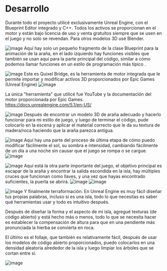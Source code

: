 # Desarrollo

Durante todo el proyecto utilicé exclusivamente Unreal Engine, con el Blueprint Editor integrado y C++. Todos los activos se proporcionan en el motor y están bajo licencia de uso y venta gratuitos siempre que se usen en el juego y no solo se revendan. Para otros modelos 3D usé Blender.


![image](https://user-images.githubusercontent.com/64560568/231734587-6cd886b7-8c20-4170-886e-a873e4875df1.png)
Aquí hay solo un pequeño fragmento de la clase Blueprint para la animación de la araña, en el lado izquierdo hay funciones visibles que también se usan aquí para la parte principal del código, similar a cómo podemos llamar funciones en un estilo de programación más típico .


![image](https://user-images.githubusercontent.com/64560568/231734885-bda43aec-bdf8-4411-b06a-29479c0483d6.png)
Este es Quixel Bridge, es la herramienta de motor integrada que le permite importar y modificar activos 3D proporcionados por Epic Games (Unreal Engine)
![image](https://user-images.githubusercontent.com/64560568/231735383-c4304c9c-7a0f-4052-832e-824f50616661.png)


La única "herramienta" que utilicé fue YouTube y la documentación del motor proporcionada por Epic Games.
https://docs.unrealengine.com/5.1/en-US/


![image](https://user-images.githubusercontent.com/64560568/234611818-07218dc7-5b63-4a31-a8a1-8de6bfe26f01.png)
Después de encontrar un modelo 3D de araña adecuado y hacerlo funcionar para mi estilo de juego, y luego de terminar el código, pude colocarlo en la escena y aplicar el material correcto que le da su textura de madera/roca haciendo que la araña parezca antigua.

![image](https://user-images.githubusercontent.com/64560568/234612279-aa1dc14d-cf0b-4cae-8d12-f0ff477d0b62.png)
Aquí hay una parte del proceso de última etapa de cómo puedo modificar fácilmente el sol, su sombra e intensidad, cambiando fácilmente de un día a una noche sin causar que el juego se rompa o se cargue.
![image](https://user-images.githubusercontent.com/64560568/234612381-4b8adfd9-d152-4e91-bfeb-e9bb4ddce6a9.png)


![image](https://user-images.githubusercontent.com/64560568/234612780-d7aaac98-1363-46ff-a9d9-931d2c39610e.png)
Aquí está la otra parte importante del juego, el objetivo principal es escapar de la araña y encontrar la salida escondida en la isla, hay múltiples cruces que funcionan como llaves, y una vez que hayas encontrado suficientes, la puerta se abrirá.
![image](https://user-images.githubusercontent.com/64560568/234613236-9116b052-f0b3-4ac0-a1cc-a53a32d3baf7.png)
![image](https://user-images.githubusercontent.com/64560568/234613679-cd9e38b0-8d91-4251-8bb9-063296f64feb.png)

![image](https://user-images.githubusercontent.com/64560568/234614042-9f06ce80-239c-443e-a386-fe8ba163b59f.png)
Y finalmente terraformación. En Unreal Engine es muy fácil diseñar tus propias palabras, incluso si es una isla, todo lo que necesitas es saber qué herramientas usar y todo es intuitivo después.

Después de diseñar la forma y el aspecto de mi isla, agregué texturas (de código abierto) y está hecho más o menos, todo lo que se necesita hacer es establecer la compensación de altura para que en una pendiente más pronunciada la hierba se convierta en roca.

El último es el follaje, que también es relativamente fácil, después de usar los modelos de código abierto proporcionados, puedo colocarlos en una densidad aleatoria alrededor de la isla y luego limpiar los árboles que se cortan entre sí.

![image](https://user-images.githubusercontent.com/64560568/234613112-3b298131-d5f1-4083-8fab-dd23dabd08ec.png)
